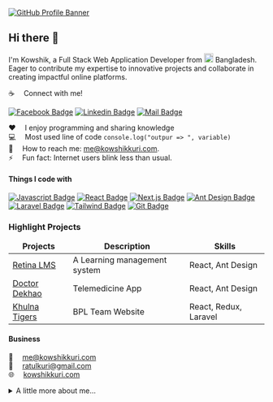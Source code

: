 [![GitHub Profile Banner](https://github.com/ratulkuri/kowshik/assets/13179146/8c3ab089-e6ac-4e58-bc15-9b0392627cf9)](https://kowshikkuri.com)


## Hi there 👋

I'm Kowshik, a Full Stack Web Application Developer from <img alt="flag" src="https://github.com/ratulkuri/kowshik/assets/13179146/44cb158b-bb40-4e4e-8664-fb92773cd03c" width="18" />
 Bangladesh. Eager to contribute my expertise to innovative projects and collaborate in creating impactful online platforms.

:coffee: &emsp;Connect with me!

[![Facebook Badge](https://img.shields.io/badge/Facebook-1877F2?style=for-the-badge&logo=facebook&logoColor=white)](https://facebook.com/ratul.kuri) [![Linkedin Badge](https://img.shields.io/badge/LinkedIn-0077B5?style=for-the-badge&logo=linkedin&logoColor=white)](https://www.linkedin.com/in/kowshikkuri) [![Mail Badge](https://img.shields.io/badge/Gmail-D14836?style=for-the-badge&logo=gmail&logoColor=white)](mailto:sayhitorainmaker@gmail.com)

:hearts: &emsp;I enjoy programming and sharing knowledge <br/>
:computer: &emsp;Most used line of code `console.log("outpur => ", variable)` <br/>
:e-mail: &emsp;How to reach me: me@kowshikkuri.com.<br/>
⚡ &emsp;Fun fact: Internet users blink less than usual.

#### Things I code with

[![Javascript Badge](https://img.shields.io/badge/-Javascript-F0DB4F?style=for-the-badge&labelColor=black&logo=javascript&logoColor=F0DB4F)](#) [![React Badge](https://img.shields.io/badge/-React-61DBFB?style=for-the-badge&labelColor=black&logo=react&logoColor=61DBFB)](#) [![Next.js Badge](https://img.shields.io/badge/next.js-000000?style=for-the-badge&logo=nextdotjs&logoColor=white)](#) [![Ant Design Badge](https://img.shields.io/badge/-AntDesign-%230170FE?style=for-the-badge&logo=ant-design&logoColor=white&labelColor=230170FE)](#) [![Laravel Badge](https://img.shields.io/badge/laravel-%23FF2D20.svg?style=for-the-badge&logo=laravel&logoColor=white&labelColor=23FF2D20)](#) [![Tailwind Badge](https://img.shields.io/badge/Tailwind%20CSS-092749?style=for-the-badge&logo=tailwindcss&logoColor=06B6D4&labelColor=000000)](#) [![Git Badge](https://img.shields.io/badge/Git-F05032?style=for-the-badge&logo=git&logoColor=white)](#)

### Highlight Projects

<table>
  <thead align="center">
    <tr border: none;>
      <td><b>Projects</b></td>
      <td><b>Description</b></td>
      <td><b>Skills</b></td>
    </tr>
  </thead>
  <tbody>
    <tr>
      <td><a href="https://retinalms.com" target="_blank">Retina LMS</a></td>
      <td>A Learning management system</td>
      <td>React, Ant Design</td>
    </tr>
    <tr>
      <td><a href="https://doctordekhao.com.bd" target="_blank">Doctor Dekhao</a></td>
      <td>Telemedicine App</td>
      <td>React, Ant Design</td>
    </tr>
    <tr>
      <td><a href="https://khulnatigers.net" target="_blank">Khulna Tigers</a></td>
      <td>BPL Team Website</td>
      <td>React, Redux, Laravel</td>
    </tr>
  </tbody>
</table>

#### Business

📧 &emsp;[me@kowshikkuri.com](mailto:me@kowshikkuri.com)
<br >
📧 &emsp;[ratulkuri@gmail.com](mailto:ratulkuri@gmail.com)
<br >
🌐 &emsp;[kowshikkuri.com](https://kowshikkuri.com)

<details>
 <summary>A little more about me...</summary> <br />
 
 [![trophy](https://github-profile-trophy.vercel.app/?username=ratulkuri&theme=nord&column=4&row=1)](https://kowshikkuri.com)
 
 ![kowshik's github stats](https://github-readme-stats.vercel.app/api?username=ratulkuri&count_private=true&theme=tokyonight&hide=contribs,prs)
 
 <img alt="focus icon" src="https://emojis.slackmojis.com/emojis/images/1620850631/38423/dart.png?1620850631" width="20" /> &emsp;Current Focus: Expanding Knowledge of React, Next.js and Redux. <br />
 <img alt="focus icon" src="https://emojis.slackmojis.com/emojis/images/1660415427/60781/hundred-points.gif?1660415427" width="20" /> &emsp;Future Plan: Do a 100 Day code chalange. <br />
 <img alt="focus icon" src="https://emojis.slackmojis.com/emojis/images/1666851939/62008/party-github.gif?1666851939" width="20" /> &emsp;Future Goal: Contribute in open source. <br />
 <img alt="focus icon" src="https://emojis.slackmojis.com/emojis/images/1643515395/14135/fish_swim.gif?1643515395" width="20" /> &emsp;Hobby: Fish Keeping. <br />
 <img alt="focus icon" src="https://emojis.slackmojis.com/emojis/images/1643514752/7598/badminton.png?1643514752" width="20" /> &emsp;Sports: Badminton. <br />
</details>
